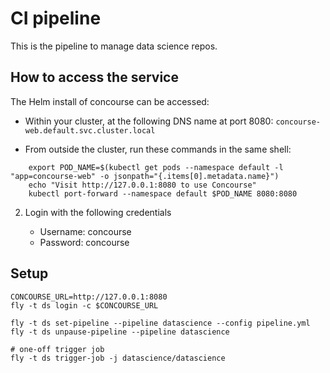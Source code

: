 # CI pipeline

This is the pipeline to manage data science repos.

## How to access the service

The Helm install of concourse can be accessed:

  * Within your cluster, at the following DNS name at port 8080:  `concourse-web.default.svc.cluster.local`

  * From outside the cluster, run these commands in the same shell:
```
    export POD_NAME=$(kubectl get pods --namespace default -l "app=concourse-web" -o jsonpath="{.items[0].metadata.name}")
    echo "Visit http://127.0.0.1:8080 to use Concourse"
    kubectl port-forward --namespace default $POD_NAME 8080:8080
```

2. Login with the following credentials

   - Username: concourse
   - Password: concourse

## Setup


```
CONCOURSE_URL=http://127.0.0.1:8080
fly -t ds login -c $CONCOURSE_URL

fly -t ds set-pipeline --pipeline datascience --config pipeline.yml
fly -t ds unpause-pipeline --pipeline datascience

# one-off trigger job
fly -t ds trigger-job -j datascience/datascience
```
